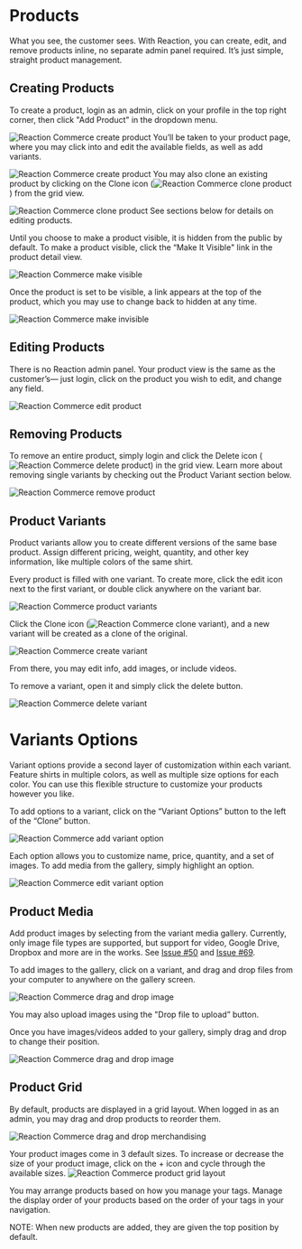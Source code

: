 # Products

What you see, the customer sees. With Reaction, you can create, edit, and remove products inline, no separate admin panel required. It’s just simple, straight product management.

## Creating Products

To create a product, login as an admin, click on your profile in the top right corner, then click "Add Product" in the dropdown menu.

![](/assets/guide-products-add-product.png "Reaction Commerce create product")
You’ll be taken to your product page, where you may click into and edit the available fields, as well as add variants.

![](/assets/guide-products-new-product.png "Reaction Commerce create product")
You may also clone an existing product by clicking on the Clone icon (![](/assets/guide-icon-files.png "Reaction Commerce clone product")) from the grid view.

![](/assets/guide-products-cloneproduct.png "Reaction Commerce clone product")
See sections below for details on editing products.

Until you choose to make a product visible, it is hidden from the public by default. To make a product visible, click the “Make It Visible" link in the product detail view.

![](/assets/guide-products-makevisible.png "Reaction Commerce make visible")

Once the product is set to be visible, a link appears at the top of the product, which you may use to change back to hidden at any time.

![](/assets/guide-products-makeinvisible.png "Reaction Commerce make invisible")

## Editing Products

There is no Reaction admin panel. Your product view is the same as the customer’s— just login, click on the product you wish to edit, and change any field.

![](/assets/guide-products-editproduct.png "Reaction Commerce edit product")

## Removing Products

To remove an entire product, simply login and click the Delete icon (![](/assets/guide-icon-delete.png "Reaction Commerce delete product")) in the grid view. Learn more about removing single variants by checking out the Product Variant section below.

![](/assets/guide-products-removeproduct.png "Reaction Commerce remove product")

## Product Variants

Product variants allow you to create different versions of the same base product. Assign different pricing, weight, quantity, and other key information, like multiple colors of the same shirt.

Every product is filled with one variant. To create more, click the edit icon next to the first variant, or double click anywhere on the variant bar.

![](/assets/guide-products-openvariant.png "Reaction Commerce product variants")

Click the Clone icon (![](/assets/guide-icon-files.png "Reaction Commerce clone variant")), and a new variant will be created as a clone of the original.

![](/assets/guide-products-createvariant.png "Reaction Commerce create variant")

From there, you may edit info, add images, or include videos.

To remove a variant, open it and simply click the delete button.

![](/assets/guide-products-removevariant.png "Reaction Commerce delete variant")

# Variants Options

Variant options provide a second layer of customization within each variant. Feature shirts in multiple colors, as well as multiple size options for each color. You can use this flexible structure to customize your products however you like.

To add options to a variant, click on the “Variant Options” button to the left of the “Clone” button.

![](/assets/guide-products-addvariantoption.png "Reaction Commerce add variant option")

Each option allows you to customize name, price, quantity, and a set of images. To add media from the gallery, simply highlight an option.

![](/assets/guide-products-editvariantoption.png "Reaction Commerce edit variant option")

## Product Media

Add product images by selecting from the variant media gallery. Currently, only image file types are supported, but support for video, Google Drive, Dropbox and more are in the works. See [Issue #50](https://github.com/reactioncommerce/reaction/issues/50) and [Issue #69](https://github.com/reactioncommerce/reaction/issues/69).

To add images to the gallery, click on a variant, and drag and drop files from your computer to anywhere on the gallery screen.

![](/assets/guide-products-dropmedia.png "Reaction Commerce drag and drop image")

You may also upload images using the "Drop file to upload” button.

Once you have images/videos added to your gallery, simply drag and drop to change their position.

![](/assets/guide-products-dragmedia.png "Reaction Commerce drag and drop image")

## Product Grid

By default, products are displayed in a grid layout. When logged in as an admin, you may drag and drop products to reorder them.

![](/assets/guide-products-gridorder.png "Reaction Commerce drag and drop merchandising")

Your product images come in 3 default sizes. To increase or decrease the size of your product image, click on the + icon and cycle through the available sizes.
![](/assets/guide-products-grid-layout.png "Reaction Commerce product grid layout")

You may arrange products based on how you manage your tags. Manage the display order of your products based on the order of your tags in your navigation.

NOTE: When new products are added, they are given the top position by default.
